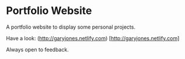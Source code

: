 # Portfolio Website

A portfolio website to display some personal projects.

Have a look: (http://garyjones.netlify.com) [http://garyjones.netlify.com]

Always open to feedback.
